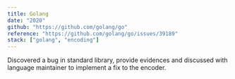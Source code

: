 ```yaml
---
title: Golang
date: "2020"
github: "https://github.com/golang/go"
reference: "https://github.com/golang/go/issues/39189"
stack: ["golang", "encoding"]
---
```


Discovered a bug in standard library, provide evidences and discussed with language maintainer to implement a fix to the encoder.
